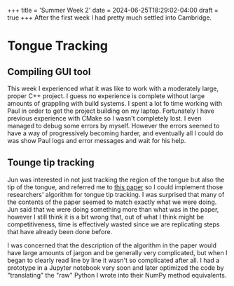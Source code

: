 +++
title = 'Summer Week 2'
date = 2024-06-25T18:29:02-04:00
draft = true 
+++
After the first week I had pretty much settled into Cambridge. 

# Tongue Tracking
## Compiling GUI tool
This week I experienced what it was like to work with a moderately large, proper C++ project. I guess no experience is complete without large amounts of grappling with build systems. I spent a lot fo time working with Paul in order to get the project building on my laptop. Fortunately I have previous experience with CMake so I wasn't completely lost. I even managed to debug some errors by myself. However the errors seemed to have a way of progressively becoming harder, and eventually all I could do was show Paul logs and error messages and wait for his help.

## Tounge tip tracking
Jun was interested in not just tracking the region of the tongue but also the tip of the tongue, and referred me to [this paper](https://www.ncbi.nlm.nih.gov/pmc/articles/PMC8299742/) so I could implement those researchers' algorithm for tongue tip tracking. I was surprised that many of the contents of the paper seemed to match exactly what we were doing. Jun said that we were doing something more than what was in the paper, however I still think it is a bit wrong that, out of what I think might be competitiveness, time is effectively wasted since we are replicating steps that have already been done before. 

I was concerned that the description of the algorithm in the paper would have large amounts of jargon and be generally very complicated, but when I began to clearly read line by line it wasn't so complicated after all. I had a prototype in a Jupyter notebook very soon and later optimized the code by "translating" the "raw" Python I wrote into their NumPy method equivalents. 

